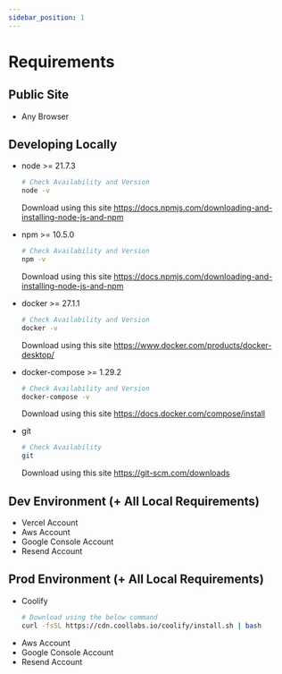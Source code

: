 ```yaml
---
sidebar_position: 1
---
```


# Requirements

## Public Site

- Any Browser

## Developing Locally
  
- node >= 21.7.3
  ``` bash
  # Check Availability and Version
  node -v
  ```
  Download using this site https://docs.npmjs.com/downloading-and-installing-node-js-and-npm

- npm >= 10.5.0
  ``` bash
  # Check Availability and Version
  npm -v
  ```
  Download using this site https://docs.npmjs.com/downloading-and-installing-node-js-and-npm

- docker >= 27.1.1
  ``` bash
  # Check Availability and Version
  docker -v
  ```
  Download using this site https://www.docker.com/products/docker-desktop/


- docker-compose >= 1.29.2
  ``` bash
  # Check Availability and Version
  docker-compose -v
  ```
  Download using this site https://docs.docker.com/compose/install

- git
  ``` bash
  # Check Availability
  git
  ```
  Download using this site https://git-scm.com/downloads

## Dev Environment (+ All Local Requirements)

- Vercel Account
- Aws Account
- Google Console Account
- Resend Account

## Prod Environment (+ All Local Requirements)

- Coolify
  ```bash
  # Download using the below command
  curl -fsSL https://cdn.coollabs.io/coolify/install.sh | bash

  ```
- Aws Account
- Google Console Account
- Resend Account